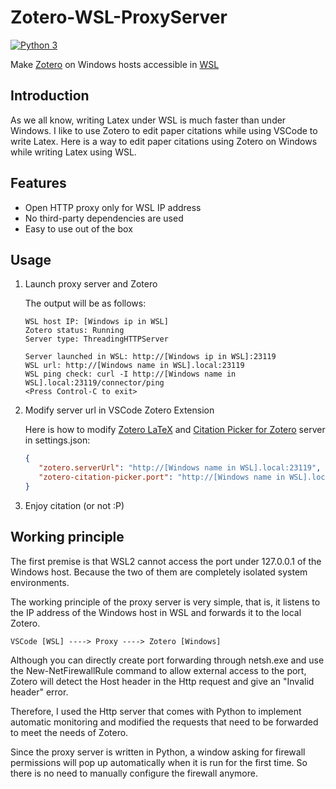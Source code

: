 # Zotero-WSL-ProxyServer

[![Python 3](https://img.shields.io/badge/python-3-blue.svg)](https://www.python.org/downloads/release/python-390/)

Make [Zotero](https://learn.microsoft.com/en-us/windows/wsl/install) on Windows hosts accessible in [WSL](https://learn.microsoft.com/en-us/windows/wsl/install)

## Introduction

As we all know, writing Latex under WSL is much faster than under Windows. I like to use Zotero to edit paper citations while using VSCode to write Latex. Here is a way to edit paper citations using Zotero on Windows while writing Latex using WSL.

## Features

- Open HTTP proxy only for WSL IP address
- No third-party dependencies are used
- Easy to use out of the box

## Usage

1. Launch proxy server and Zotero

   The output will be as follows:

    ```
    WSL host IP: [Windows ip in WSL]
    Zotero status: Running
    Server type: ThreadingHTTPServer
    
    Server launched in WSL: http://[Windows ip in WSL]:23119
    WSL url: http://[Windows name in WSL].local:23119
    WSL ping check: curl -I http://[Windows name in WSL].local:23119/connector/ping
    <Press Control-C to exit>
    ```

2. Modify server url in VSCode Zotero Extension

   Here is how to modify [Zotero LaTeX](https://marketplace.visualstudio.com/items?itemName=bnavetta.zoterolatex) and [Citation Picker for Zotero](https://marketplace.visualstudio.com/items?itemName=mblode.zotero) server in settings.json:

   ```json
   {
      "zotero.serverUrl": "http://[Windows name in WSL].local:23119",
      "zotero-citation-picker.port": "http://[Windows name in WSL].local:23119/better-bibtex/cayw?format=pandoc"
   }
   ```

3. Enjoy citation (or not :P)

## Working principle

The first premise is that WSL2 cannot access the port under 127.0.0.1 of the Windows host. Because the two of them are completely isolated system environments.

The working principle of the proxy server is very simple, that is, it listens to the IP address of the Windows host in WSL and forwards it to the local Zotero.

```
VSCode [WSL] ----> Proxy ----> Zotero [Windows]
```

Although you can directly create port forwarding through netsh.exe and use the New-NetFirewallRule command to allow external access to the port, Zotero will detect the Host header
in the Http request and give an "Invalid header" error.

Therefore, I used the Http server that comes with Python to implement automatic monitoring and modified the requests that need to be forwarded to meet the needs of Zotero.

Since the proxy server is written in Python, a window asking for firewall permissions will pop up automatically when it is run for the first time. So there is no need to manually
configure the firewall anymore.
